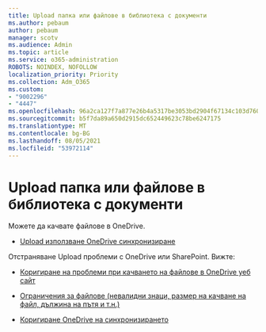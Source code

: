 ```yaml
---
title: Upload папка или файлове в библиотека с документи
ms.author: pebaum
author: pebaum
manager: scotv
ms.audience: Admin
ms.topic: article
ms.service: o365-administration
ROBOTS: NOINDEX, NOFOLLOW
localization_priority: Priority
ms.collection: Adm_O365
ms.custom:
- "9002296"
- "4447"
ms.openlocfilehash: 96a2ca127f7a877e26b4a5317be3053bd2904f67134c103d760823d73f3b5570
ms.sourcegitcommit: b5f7da89a650d2915dc652449623c78be6247175
ms.translationtype: MT
ms.contentlocale: bg-BG
ms.lasthandoff: 08/05/2021
ms.locfileid: "53972114"
---
```

# <a name="upload-a-folder-or-files-to-a-document-library"></a>Upload папка или файлове в библиотека с документи

Можете да качвате файлове в OneDrive.

- [Upload използване OneDrive синхронизиране](https://support.office.com/article/sync-files-with-onedrive-in-windows-615391c4-2bd3-4aae-a42a-858262e42a49)

Отстраняване Upload проблеми с OneDrive или SharePoint. Вижте:

- [Коригиране на проблеми при качването на файлове в OneDrive уеб сайт](https://support.office.com/article/Fix-problems-uploading-files-on-the-OneDrive-website-9afcc4a0-e344-4bc9-9c9d-59d3e802247e)

- [Ограничения за файлове (невалидни знаци, размер на качване на файл, дължина на пътя и т.н.)](https://support.office.com/article/invalid-file-names-and-file-types-in-onedrive-onedrive-for-business-and-sharepoint-64883a5d-228e-48f5-b3d2-eb39e07630fa)

- [Коригиране OneDrive на синхронизирането](https://support.office.com/article/Fix-OneDrive-sync-problems-83ab0d8a-8400-45b0-8dcf-dc8aa8a6bcf8)
